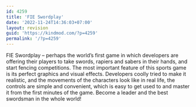 ```yaml
---
id: 4259
title: 'FIE Swordplay'
date: '2022-11-24T14:36:03+07:00'
layout: revision
guid: 'https://kindmod.com/?p=4259'
permalink: '/?p=4259'
---
```


FIE Swordplay – perhaps the world’s first game in which developers are offering their players to take swords, rapiers and sabers in their hands, and start fencing competitions. The most important feature of this sports game is its perfect graphics and visual effects. Developers coolly tried to make it realistic, and the movements of the characters look like in real life, the controls are simple and convenient, which is easy to get used to and master it from the first minutes of the game. Become a leader and the best swordsman in the whole world!